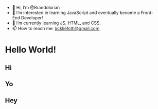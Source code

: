 - 👋 Hi, I’m @Brandolorian
- 👀 I’m interested in learning JavaScript and eventually become a Front-End Developer!
- 🌱 I’m currently learning JS, HTML, and CSS.
- 📫 How to reach me: bckliefoth@gmail.com.

<!---
Brandolorian/Brandolorian is a ✨ special ✨ repository because its `README.md` (this file) appears on your GitHub profile.
You can click the Preview link to take a look at your changes.
--->

# Hello World!
## Hi
## Yo
## Hey